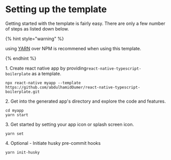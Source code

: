 # Setting up the template

Getting started with the template is fairly easy. There are only a few number of steps as listed down below.

{% hint style="warning" %}

using [YARN](https://yarnpkg.com/) over NPM is recommened when using this template.

{% endhint %}

1\. Create react native app by providing`react-native-typescript-boilerplate` as a template.

```
npx react-native myapp --template https://github.com/abdulhamidOumer/react-native-typescript-boilerplate.git
```

2\. Get into the generated app's directory and explore the code and features.

```
cd myapp
yarn start
```

3\. Get started by setting your app icon or splash screen icon.

```
yarn set
```

4\. Optional - Initiate husky pre-commit hooks

```
yarn init-husky
```

